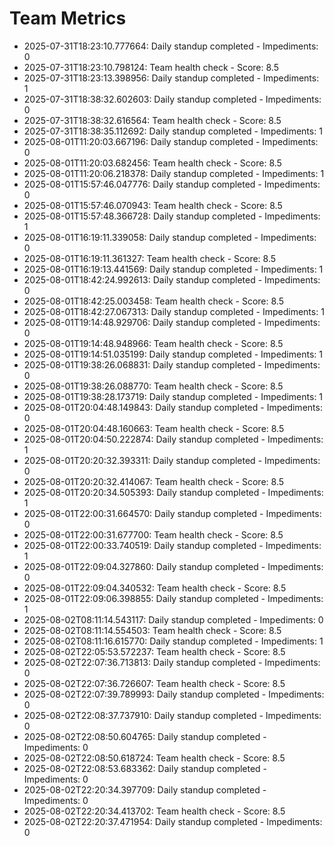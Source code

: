 # Team Metrics

- 2025-07-31T18:23:10.777664: Daily standup completed - Impediments: 0
- 2025-07-31T18:23:10.798124: Team health check - Score: 8.5
- 2025-07-31T18:23:13.398956: Daily standup completed - Impediments: 1
- 2025-07-31T18:38:32.602603: Daily standup completed - Impediments: 0
- 2025-07-31T18:38:32.616564: Team health check - Score: 8.5
- 2025-07-31T18:38:35.112692: Daily standup completed - Impediments: 1
- 2025-08-01T11:20:03.667196: Daily standup completed - Impediments: 0
- 2025-08-01T11:20:03.682456: Team health check - Score: 8.5
- 2025-08-01T11:20:06.218378: Daily standup completed - Impediments: 1
- 2025-08-01T15:57:46.047776: Daily standup completed - Impediments: 0
- 2025-08-01T15:57:46.070943: Team health check - Score: 8.5
- 2025-08-01T15:57:48.366728: Daily standup completed - Impediments: 1
- 2025-08-01T16:19:11.339058: Daily standup completed - Impediments: 0
- 2025-08-01T16:19:11.361327: Team health check - Score: 8.5
- 2025-08-01T16:19:13.441569: Daily standup completed - Impediments: 1
- 2025-08-01T18:42:24.992613: Daily standup completed - Impediments: 0
- 2025-08-01T18:42:25.003458: Team health check - Score: 8.5
- 2025-08-01T18:42:27.067313: Daily standup completed - Impediments: 1
- 2025-08-01T19:14:48.929706: Daily standup completed - Impediments: 0
- 2025-08-01T19:14:48.948966: Team health check - Score: 8.5
- 2025-08-01T19:14:51.035199: Daily standup completed - Impediments: 1
- 2025-08-01T19:38:26.068831: Daily standup completed - Impediments: 0
- 2025-08-01T19:38:26.088770: Team health check - Score: 8.5
- 2025-08-01T19:38:28.173719: Daily standup completed - Impediments: 1
- 2025-08-01T20:04:48.149843: Daily standup completed - Impediments: 0
- 2025-08-01T20:04:48.160663: Team health check - Score: 8.5
- 2025-08-01T20:04:50.222874: Daily standup completed - Impediments: 1
- 2025-08-01T20:20:32.393311: Daily standup completed - Impediments: 0
- 2025-08-01T20:20:32.414067: Team health check - Score: 8.5
- 2025-08-01T20:20:34.505393: Daily standup completed - Impediments: 1
- 2025-08-01T22:00:31.664570: Daily standup completed - Impediments: 0
- 2025-08-01T22:00:31.677700: Team health check - Score: 8.5
- 2025-08-01T22:00:33.740519: Daily standup completed - Impediments: 1
- 2025-08-01T22:09:04.327860: Daily standup completed - Impediments: 0
- 2025-08-01T22:09:04.340532: Team health check - Score: 8.5
- 2025-08-01T22:09:06.398855: Daily standup completed - Impediments: 1
- 2025-08-02T08:11:14.543117: Daily standup completed - Impediments: 0
- 2025-08-02T08:11:14.554503: Team health check - Score: 8.5
- 2025-08-02T08:11:16.615770: Daily standup completed - Impediments: 1
- 2025-08-02T22:05:53.572237: Team health check - Score: 8.5
- 2025-08-02T22:07:36.713813: Daily standup completed - Impediments: 0
- 2025-08-02T22:07:36.726607: Team health check - Score: 8.5
- 2025-08-02T22:07:39.789993: Daily standup completed - Impediments: 0
- 2025-08-02T22:08:37.737910: Daily standup completed - Impediments: 0
- 2025-08-02T22:08:50.604765: Daily standup completed - Impediments: 0
- 2025-08-02T22:08:50.618724: Team health check - Score: 8.5
- 2025-08-02T22:08:53.683362: Daily standup completed - Impediments: 0
- 2025-08-02T22:20:34.397709: Daily standup completed - Impediments: 0
- 2025-08-02T22:20:34.413702: Team health check - Score: 8.5
- 2025-08-02T22:20:37.471954: Daily standup completed - Impediments: 0

